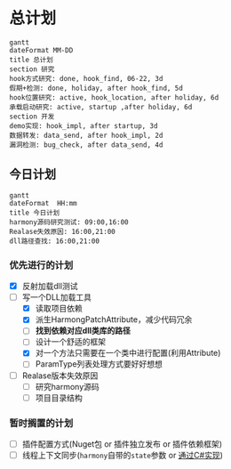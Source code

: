 # 总计划

```mermaid
gantt
dateFormat MM-DD
title 总计划
section 研究
hook方式研究: done, hook_find, 06-22, 3d
假期+检测: done, holiday, after hook_find, 5d
hook位置研究: active, hook_location, after holiday, 6d
承载启动研究: active, startup ,after holiday, 6d
section 开发
demo实现: hook_impl, after startup, 3d
数据转发: data_send, after hook_impl, 2d
漏洞检测: bug_check, after data_send, 4d
```

## 今日计划

```mermaid
gantt
dateFormat  HH:mm
title 今日计划
harmony源码研究测试: 09:00,16:00
Realase失效原因: 16:00,21:00
dll路径查找: 16:00,21:00
```

### 优先进行的计划

- [x] 反射加载dll测试
- [ ] 写一个DLL加载工具
  - [x] 读取项目依赖
  - [x] 派生HarmongPatchAttribute，减少代码冗余
  - [ ] **找到依赖对应dll类库的路径**
  - [ ] 设计一个舒适的框架
  - [x] 对一个方法只需要在一个类中进行配置(利用Attribute)
  - [ ] ParamType列表处理方式要好好想想
- [ ] Realase版本失效原因
  - [ ] 研究harmony源码
  - [ ] 项目目录结构

### 暂时搁置的计划

- [ ] 插件配置方式(Nuget包 or 插件独立发布 or 插件依赖框架)
- [ ] 线程上下文同步(`harmony`自带的`state`参数 or [通过C#实现](https://lindexi.gitee.io/post/C-dotnet-%E8%87%AA%E5%B7%B1%E5%AE%9E%E7%8E%B0%E4%B8%80%E4%B8%AA%E7%BA%BF%E7%A8%8B%E5%90%8C%E6%AD%A5%E4%B8%8A%E4%B8%8B%E6%96%87.html))
